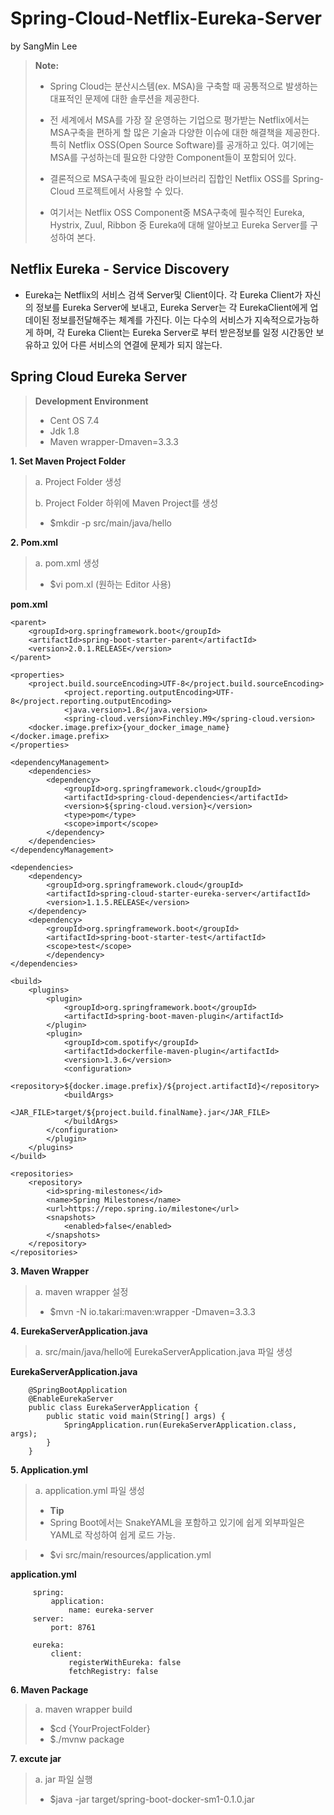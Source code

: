 
Spring-Cloud-Netflix-Eureka-Server 
===============================================
by SangMin Lee

> **Note:**
> - Spring Cloud는 분산시스템(ex. MSA)을 구축할 때 공통적으로 발생하는 대표적인 문제에 대한 솔루션을 제공한다. 
>
> - 전 세계에서 MSA를 가장 잘 운영하는 기업으로 평가받는 Netflix에서는 MSA구축을 편하게 할 많은 기술과 다양한 이슈에 대한 해결책을 제공한다. 특히 Netflix OSS(Open Source Software)를 공개하고 있다. 여기에는 MSA를 구성하는데 필요한 다양한 Component들이 포함되어 있다. 
>
> - 결론적으로 MSA구축에 필요한 라이브러리 집합인 Netflix OSS를 Spring-Cloud 프로젝트에서 사용할 수 있다. 
>
> - 여기서는 Netflix OSS Component중 MSA구축에 필수적인 Eureka, Hystrix, Zuul, Ribbon 중 Eureka에 대해 알아보고 Eureka Server를 구성하여 본다.    

## Netflix Eureka - Service Discovery ##

 * Eureka는 Netflix의 서비스 검색 Server및 Client이다. 각 Eureka Client가 자신의 정보를 Eureka Server에 보내고, Eureka Server는 각 EurekaClient에게 업데이된 정보를전달해주는 체계를 가진다. 
 이는 다수의 서비스가 지속적으로가능하게 하며, 각 Eureka Client는 Eureka Server로 부터 받은정보를 일정 시간동안 보유하고 있어 다른 서비스의 연결에 문제가 되지 않는다.


## Spring Cloud Eureka Server ##


> **Development Environment**
> - Cent OS 7.4
> - Jdk 1.8 
> - Maven wrapper-Dmaven=3.3.3




**1. Set Maven Project Folder**

>a. Project Folder 생성 
>
>
>b. Project Folder 하위에 Maven Project를 생성
   >*  $mkdir -p src/main/java/hello
>
>
>


**2. Pom.xml**

>a. pom.xml 생성
>
   >*  $vi pom.xl (원하는 Editor 사용)
>
>
>
>

 **pom.xml**

    <parent>
        <groupId>org.springframework.boot</groupId>
        <artifactId>spring-boot-starter-parent</artifactId>
        <version>2.0.1.RELEASE</version>
    </parent>

    <properties>
        <project.build.sourceEncoding>UTF-8</project.build.sourceEncoding>
                <project.reporting.outputEncoding>UTF-8</project.reporting.outputEncoding>
                <java.version>1.8</java.version>
                <spring-cloud.version>Finchley.M9</spring-cloud.version>
        <docker.image.prefix>{your_docker_image_name}</docker.image.prefix>
    </properties>
 
    <dependencyManagement>
        <dependencies>
            <dependency>
                <groupId>org.springframework.cloud</groupId>
                <artifactId>spring-cloud-dependencies</artifactId>
                <version>${spring-cloud.version}</version>
                <type>pom</type>
                <scope>import</scope>
            </dependency>
        </dependencies>
    </dependencyManagement>

    <dependencies>
        <dependency>
            <groupId>org.springframework.cloud</groupId>
            <artifactId>spring-cloud-starter-eureka-server</artifactId>
            <version>1.1.5.RELEASE</version>
        </dependency>
        <dependency>
            <groupId>org.springframework.boot</groupId>
            <artifactId>spring-boot-starter-test</artifactId>
            <scope>test</scope>
            </dependency>
    </dependencies>

    <build>
        <plugins>
            <plugin>
                <groupId>org.springframework.boot</groupId>
                <artifactId>spring-boot-maven-plugin</artifactId>
            </plugin>
            <plugin>
                <groupId>com.spotify</groupId>
                <artifactId>dockerfile-maven-plugin</artifactId>
                <version>1.3.6</version>
                <configuration>
                    <repository>${docker.image.prefix}/${project.artifactId}</repository>
                <buildArgs>
                        <JAR_FILE>target/${project.build.finalName}.jar</JAR_FILE>
                </buildArgs>
            </configuration>
            </plugin>
        </plugins>
    </build>

    <repositories>
        <repository>
            <id>spring-milestones</id>
            <name>Spring Milestones</name>
            <url>https://repo.spring.io/milestone</url>
            <snapshots>
                <enabled>false</enabled>
            </snapshots>
        </repository>
    </repositories>





**3. Maven Wrapper**

>
>a. maven wrapper 설정
>
   >* $mvn -N io.takari:maven:wrapper -Dmaven=3.3.3
>  
>
>
      
**4. EurekaServerApplication.java**

>a. src/main/java/hello에 EurekaServerApplication.java 파일 생성
>



   **EurekaServerApplication.java**

        @SpringBootApplication
        @EnableEurekaServer
        public class EurekaServerApplication {
            public static void main(String[] args) {
                SpringApplication.run(EurekaServerApplication.class, args);
            }
        }
        







**5. Application.yml**

>a. application.yml 파일 생성
>
>
> - **Tip**
> - Spring Boot에서는 SnakeYAML을 포함하고 있기에 쉽게 외부파일은 YAML로 작성하여 쉽게 로드 가능.


   >* $vi src/main/resources/application.yml



**application.yml**

         spring:
             application:
                 name: eureka-server
         server:
             port: 8761

         eureka:
             client:
                 registerWithEureka: false
                 fetchRegistry: false





**6. Maven Package**

>
>a. maven wrapper build
>
   >* $cd {YourProjectFolder}
   >* $./mvnw package
>
>


**7. excute jar**

>
>a. jar 파일 실행
>
   >* $java -jar target/spring-boot-docker-sm1-0.1.0.jar
>
>

    

